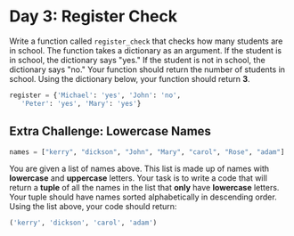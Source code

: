 # Day 3: Register Check

Write a function called `register_check` that checks how many students are in school. The function takes a dictionary as an argument. If the student is in school, the dictionary says "yes." If the student is not in school, the dictionary says "no." Your function should return the number of students in school. Using the dictionary below, your function should return **3**.

```Python
register = {'Michael': 'yes', 'John': 'no', 
   'Peter': 'yes', 'Mary': 'yes'}
```

## Extra Challenge: Lowercase Names

```Python
names = ["kerry", "dickson", "John", "Mary", "carol", "Rose", "adam"]
```

You are given a list of names above. This list is made up of names with **lowercase** and **uppercase** letters. Your task is to write a code that will return a **tuple** of all the names in the list that **only**
have **lowercase** letters. Your tuple should have names sorted alphabetically in descending order. Using the list above, your code should return:

```Python
('kerry', 'dickson', 'carol', 'adam')
```
